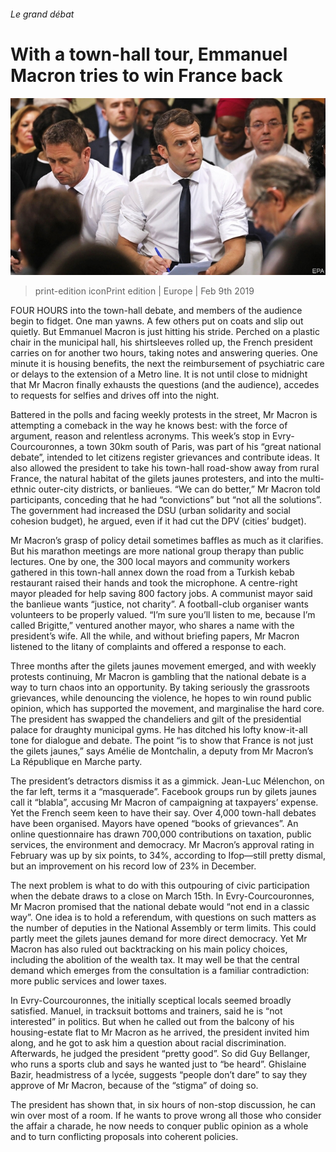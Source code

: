 ###### Le grand débat

# With a town-hall tour, Emmanuel Macron tries to win France back 

![image](images/20190209_EUP001_0.jpg) 

> print-edition iconPrint edition | Europe | Feb 9th 2019 

FOUR HOURS into the town-hall debate, and members of the audience begin to fidget. One man yawns. A few others put on coats and slip out quietly. But Emmanuel Macron is just hitting his stride. Perched on a plastic chair in the municipal hall, his shirtsleeves rolled up, the French president carries on for another two hours, taking notes and answering queries. One minute it is housing benefits, the next the reimbursement of psychiatric care or delays to the extension of a Metro line. It is not until close to midnight that Mr Macron finally exhausts the questions (and the audience), accedes to requests for selfies and drives off into the night. 

Battered in the polls and facing weekly protests in the street, Mr Macron is attempting a comeback in the way he knows best: with the force of argument, reason and relentless acronyms. This week’s stop in Evry-Courcouronnes, a town 30km south of Paris, was part of his “great national debate”, intended to let citizens register grievances and contribute ideas. It also allowed the president to take his town-hall road-show away from rural France, the natural habitat of the gilets jaunes protesters, and into the multi-ethnic outer-city districts, or banlieues. “We can do better,” Mr Macron told participants, conceding that he had “convictions” but “not all the solutions”. The government had increased the DSU (urban solidarity and social cohesion budget), he argued, even if it had cut the DPV (cities’ budget). 

Mr Macron’s grasp of policy detail sometimes baffles as much as it clarifies. But his marathon meetings are more national group therapy than public lectures. One by one, the 300 local mayors and community workers gathered in this town-hall annex down the road from a Turkish kebab restaurant raised their hands and took the microphone. A centre-right mayor pleaded for help saving 800 factory jobs. A communist mayor said the banlieue wants “justice, not charity”. A football-club organiser wants volunteers to be properly valued. “I’m sure you’ll listen to me, because I’m called Brigitte,” ventured another mayor, who shares a name with the president’s wife. All the while, and without briefing papers, Mr Macron listened to the litany of complaints and offered a response to each. 

Three months after the gilets jaunes movement emerged, and with weekly protests continuing, Mr Macron is gambling that the national debate is a way to turn chaos into an opportunity. By taking seriously the grassroots grievances, while denouncing the violence, he hopes to win round public opinion, which has supported the movement, and marginalise the hard core. The president has swapped the chandeliers and gilt of the presidential palace for draughty municipal gyms. He has ditched his lofty know-it-all tone for dialogue and debate. The point “is to show that France is not just the gilets jaunes,” says Amélie de Montchalin, a deputy from Mr Macron’s La République en Marche party. 

The president’s detractors dismiss it as a gimmick. Jean-Luc Mélenchon, on the far left, terms it a “masquerade”. Facebook groups run by gilets jaunes call it “blabla”, accusing Mr Macron of campaigning at taxpayers’ expense. Yet the French seem keen to have their say. Over 4,000 town-hall debates have been organised. Mayors have opened “books of grievances”. An online questionnaire has drawn 700,000 contributions on taxation, public services, the environment and democracy. Mr Macron’s approval rating in February was up by six points, to 34%, according to Ifop—still pretty dismal, but an improvement on his record low of 23% in December. 

The next problem is what to do with this outpouring of civic participation when the debate draws to a close on March 15th. In Evry-Courcouronnes, Mr Macron promised that the national debate would “not end in a classic way”. One idea is to hold a referendum, with questions on such matters as the number of deputies in the National Assembly or term limits. This could partly meet the gilets jaunes demand for more direct democracy. Yet Mr Macron has also ruled out backtracking on his main policy choices, including the abolition of the wealth tax. It may well be that the central demand which emerges from the consultation is a familiar contradiction: more public services and lower taxes. 

In Evry-Courcouronnes, the initially sceptical locals seemed broadly satisfied. Manuel, in tracksuit bottoms and trainers, said he is “not interested” in politics. But when he called out from the balcony of his housing-estate flat to Mr Macron as he arrived, the president invited him along, and he got to ask him a question about racial discrimination. Afterwards, he judged the president “pretty good”. So did Guy Bellanger, who runs a sports club and says he wanted just to “be heard”. Ghislaine Bazir, headmistress of a lycée, suggests “people don’t dare” to say they approve of Mr Macron, because of the “stigma” of doing so. 

The president has shown that, in six hours of non-stop discussion, he can win over most of a room. If he wants to prove wrong all those who consider the affair a charade, he now needs to conquer public opinion as a whole and to turn conflicting proposals into coherent policies. 

